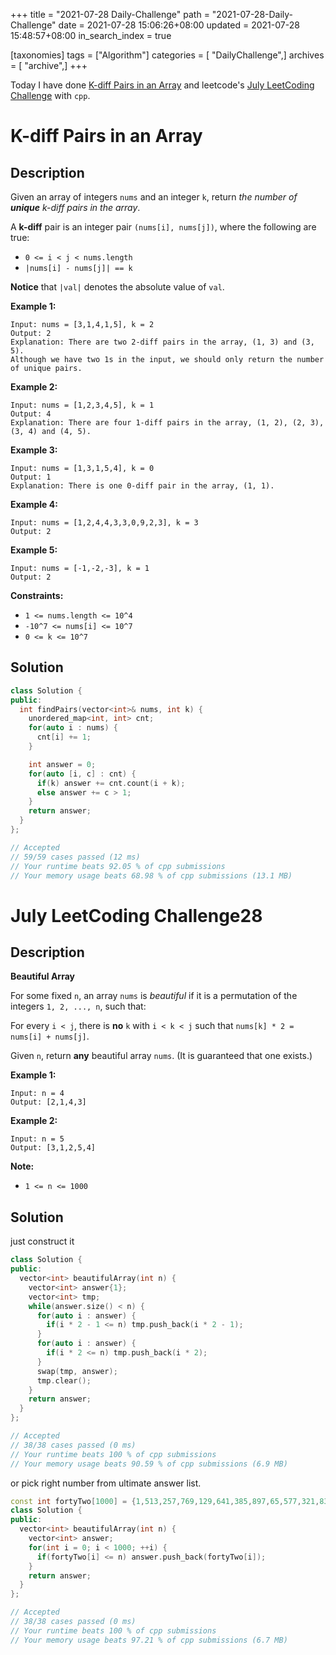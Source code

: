 +++
title = "2021-07-28 Daily-Challenge"
path = "2021-07-28-Daily-Challenge"
date = 2021-07-28 15:06:26+08:00
updated = 2021-07-28 15:48:57+08:00
in_search_index = true

[taxonomies]
tags = ["Algorithm"]
categories = [ "DailyChallenge",]
archives = [ "archive",]
+++

Today I have done [K-diff Pairs in an Array](https://leetcode.com/problems/k-diff-pairs-in-an-array/description/) and leetcode's [July LeetCoding Challenge](https://leetcode.com/explore/challenge/card/july-leetcoding-challenge-2021/611/week-4-july-22nd-july-28th/3829/) with `cpp`.

<!-- more -->

# K-diff Pairs in an Array

## Description

Given an array of integers `nums` and an integer `k`, return *the number of **unique** k-diff pairs in the array*.

A **k-diff** pair is an integer pair `(nums[i], nums[j])`, where the following are true:

- `0 <= i < j < nums.length`
- `|nums[i] - nums[j]| == k`

**Notice** that `|val|` denotes the absolute value of `val`.

 

**Example 1:**

```
Input: nums = [3,1,4,1,5], k = 2
Output: 2
Explanation: There are two 2-diff pairs in the array, (1, 3) and (3, 5).
Although we have two 1s in the input, we should only return the number of unique pairs.
```

**Example 2:**

```
Input: nums = [1,2,3,4,5], k = 1
Output: 4
Explanation: There are four 1-diff pairs in the array, (1, 2), (2, 3), (3, 4) and (4, 5).
```

**Example 3:**

```
Input: nums = [1,3,1,5,4], k = 0
Output: 1
Explanation: There is one 0-diff pair in the array, (1, 1).
```

**Example 4:**

```
Input: nums = [1,2,4,4,3,3,0,9,2,3], k = 3
Output: 2
```

**Example 5:**

```
Input: nums = [-1,-2,-3], k = 1
Output: 2
```

 

**Constraints:**

- `1 <= nums.length <= 10^4`
- `-10^7 <= nums[i] <= 10^7`
- `0 <= k <= 10^7`

## Solution

``` cpp
class Solution {
public:
  int findPairs(vector<int>& nums, int k) {
    unordered_map<int, int> cnt;
    for(auto i : nums) {
      cnt[i] += 1;
    }

    int answer = 0;
    for(auto [i, c] : cnt) {
      if(k) answer += cnt.count(i + k);
      else answer += c > 1;
    }
    return answer;
  }
};

// Accepted
// 59/59 cases passed (12 ms)
// Your runtime beats 92.05 % of cpp submissions
// Your memory usage beats 68.98 % of cpp submissions (13.1 MB)
```

# July LeetCoding Challenge28

## Description

**Beautiful Array**

For some fixed `n`, an array `nums` is *beautiful* if it is a permutation of the integers `1, 2, ..., n`, such that:

For every `i < j`, there is **no** `k` with `i < k < j` such that `nums[k] * 2 = nums[i] + nums[j]`.

Given `n`, return **any** beautiful array `nums`. (It is guaranteed that one exists.)

 

**Example 1:**

```
Input: n = 4
Output: [2,1,4,3]
```

**Example 2:**

```
Input: n = 5
Output: [3,1,2,5,4]
```

 

**Note:**

- `1 <= n <= 1000`

## Solution

just construct it

``` cpp
class Solution {
public:
  vector<int> beautifulArray(int n) {
    vector<int> answer{1};
    vector<int> tmp;
    while(answer.size() < n) {
      for(auto i : answer) {
        if(i * 2 - 1 <= n) tmp.push_back(i * 2 - 1);
      }
      for(auto i : answer) {
        if(i * 2 <= n) tmp.push_back(i * 2);
      }
      swap(tmp, answer);
      tmp.clear();
    }
    return answer;
  }
};

// Accepted
// 38/38 cases passed (0 ms)
// Your runtime beats 100 % of cpp submissions
// Your memory usage beats 90.59 % of cpp submissions (6.9 MB)
```

or pick right number from ultimate answer list.

``` cpp
const int fortyTwo[1000] = {1,513,257,769,129,641,385,897,65,577,321,833,193,705,449,961,33,545,289,801,161,673,417,929,97,609,353,865,225,737,481,993,17,529,273,785,145,657,401,913,81,593,337,849,209,721,465,977,49,561,305,817,177,689,433,945,113,625,369,881,241,753,497,9,521,265,777,137,649,393,905,73,585,329,841,201,713,457,969,41,553,297,809,169,681,425,937,105,617,361,873,233,745,489,25,537,281,793,153,665,409,921,89,601,345,857,217,729,473,985,57,569,313,825,185,697,441,953,121,633,377,889,249,761,505,5,517,261,773,133,645,389,901,69,581,325,837,197,709,453,965,37,549,293,805,165,677,421,933,101,613,357,869,229,741,485,997,21,533,277,789,149,661,405,917,85,597,341,853,213,725,469,981,53,565,309,821,181,693,437,949,117,629,373,885,245,757,501,13,525,269,781,141,653,397,909,77,589,333,845,205,717,461,973,45,557,301,813,173,685,429,941,109,621,365,877,237,749,493,29,541,285,797,157,669,413,925,93,605,349,861,221,733,477,989,61,573,317,829,189,701,445,957,125,637,381,893,253,765,509,3,515,259,771,131,643,387,899,67,579,323,835,195,707,451,963,35,547,291,803,163,675,419,931,99,611,355,867,227,739,483,995,19,531,275,787,147,659,403,915,83,595,339,851,211,723,467,979,51,563,307,819,179,691,435,947,115,627,371,883,243,755,499,11,523,267,779,139,651,395,907,75,587,331,843,203,715,459,971,43,555,299,811,171,683,427,939,107,619,363,875,235,747,491,27,539,283,795,155,667,411,923,91,603,347,859,219,731,475,987,59,571,315,827,187,699,443,955,123,635,379,891,251,763,507,7,519,263,775,135,647,391,903,71,583,327,839,199,711,455,967,39,551,295,807,167,679,423,935,103,615,359,871,231,743,487,999,23,535,279,791,151,663,407,919,87,599,343,855,215,727,471,983,55,567,311,823,183,695,439,951,119,631,375,887,247,759,503,15,527,271,783,143,655,399,911,79,591,335,847,207,719,463,975,47,559,303,815,175,687,431,943,111,623,367,879,239,751,495,31,543,287,799,159,671,415,927,95,607,351,863,223,735,479,991,63,575,319,831,191,703,447,959,127,639,383,895,255,767,511,2,514,258,770,130,642,386,898,66,578,322,834,194,706,450,962,34,546,290,802,162,674,418,930,98,610,354,866,226,738,482,994,18,530,274,786,146,658,402,914,82,594,338,850,210,722,466,978,50,562,306,818,178,690,434,946,114,626,370,882,242,754,498,10,522,266,778,138,650,394,906,74,586,330,842,202,714,458,970,42,554,298,810,170,682,426,938,106,618,362,874,234,746,490,26,538,282,794,154,666,410,922,90,602,346,858,218,730,474,986,58,570,314,826,186,698,442,954,122,634,378,890,250,762,506,6,518,262,774,134,646,390,902,70,582,326,838,198,710,454,966,38,550,294,806,166,678,422,934,102,614,358,870,230,742,486,998,22,534,278,790,150,662,406,918,86,598,342,854,214,726,470,982,54,566,310,822,182,694,438,950,118,630,374,886,246,758,502,14,526,270,782,142,654,398,910,78,590,334,846,206,718,462,974,46,558,302,814,174,686,430,942,110,622,366,878,238,750,494,30,542,286,798,158,670,414,926,94,606,350,862,222,734,478,990,62,574,318,830,190,702,446,958,126,638,382,894,254,766,510,4,516,260,772,132,644,388,900,68,580,324,836,196,708,452,964,36,548,292,804,164,676,420,932,100,612,356,868,228,740,484,996,20,532,276,788,148,660,404,916,84,596,340,852,212,724,468,980,52,564,308,820,180,692,436,948,116,628,372,884,244,756,500,12,524,268,780,140,652,396,908,76,588,332,844,204,716,460,972,44,556,300,812,172,684,428,940,108,620,364,876,236,748,492,28,540,284,796,156,668,412,924,92,604,348,860,220,732,476,988,60,572,316,828,188,700,444,956,124,636,380,892,252,764,508,8,520,264,776,136,648,392,904,72,584,328,840,200,712,456,968,40,552,296,808,168,680,424,936,104,616,360,872,232,744,488,1000,24,536,280,792,152,664,408,920,88,600,344,856,216,728,472,984,56,568,312,824,184,696,440,952,120,632,376,888,248,760,504,16,528,272,784,144,656,400,912,80,592,336,848,208,720,464,976,48,560,304,816,176,688,432,944,112,624,368,880,240,752,496,32,544,288,800,160,672,416,928,96,608,352,864,224,736,480,992,64,576,320,832,192,704,448,960,128,640,384,896,256,768,512};
class Solution {
public:
  vector<int> beautifulArray(int n) {
    vector<int> answer;
    for(int i = 0; i < 1000; ++i) {
      if(fortyTwo[i] <= n) answer.push_back(fortyTwo[i]);
    }
    return answer;
  }
};

// Accepted
// 38/38 cases passed (0 ms)
// Your runtime beats 100 % of cpp submissions
// Your memory usage beats 97.21 % of cpp submissions (6.7 MB)
```
